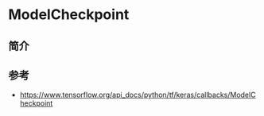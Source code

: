 # ModelCheckpoint

## 简介



## 参考

- https://www.tensorflow.org/api_docs/python/tf/keras/callbacks/ModelCheckpoint
